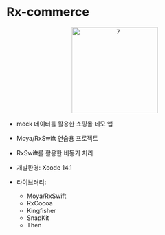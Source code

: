 # Rx-commerce

<p align="center">
<img width="200" alt="7" src="https://github.com/SloWax/Rx-commerce/assets/62653558/bac6c295-56f6-44da-9ce8-d47bbfb77a2a">
</p>

- mock 데이터를 활용한 쇼핑몰 데모 앱
- Moya/RxSwift 연습용 프로젝트
- RxSwift를 활용한 비동기 처리

- 개발환경: Xcode 14.1

- 라이브러리: 
  - Moya/RxSwift
  - RxCocoa
  - Kingfisher
  - SnapKit
  - Then